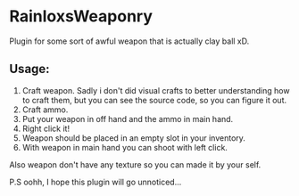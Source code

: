# RainloxsWeaponry

Plugin for some sort of awful weapon that is actually clay ball xD.

## Usage:
  1. Craft weapon. Sadly i don't did visual crafts to better understanding how to craft them, but you can see the source code, so you can figure it out.
  2. Craft ammo.
  3. Put your weapon in off hand and the ammo in main hand.
  4. Right click it!
  5. Weapon should be placed in an empty slot in your inventory.
  6. With weapon in main hand you can shoot with left click.
  
Also weapon don't have any texture so you can made it by your self.

P.S oohh, I hope this plugin will go unnoticed...

